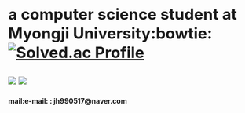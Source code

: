 <!--
**MadeByZiNo/MadeByZino** is a ✨ _special_ ✨ repository because its `README.md` (this file) appears on your GitHub profile.

Here are some ideas to get you started:

- 🔭 I’m currently working on ...
- 🌱 I’m currently learning ...
- 👯 I’m looking to collaborate on ...
- 🤔 I’m looking for help with ...
- 💬 Ask me about ...
- 📫 How to reach me: ...
- 😄 Pronouns: ...
- ⚡ Fun fact: ...
-->

**<h2>a computer science student at Myongji University:bowtie:**
[![Solved.ac Profile](http://mazassumnida.wtf/api/v2/generate_badge?boj=jh990517)](https://solved.ac/jh990517/)
---

<img src="https://img.shields.io/badge/C-A8B9CC?style=flat-square&logo=C&logoColor=white"/>
<img src="https://img.shields.io/badge/C++-00599C?style=flat-square&logo=C++&logoColor=white"/>

 <h4>mail:e-mail: : jh990517@naver.com
